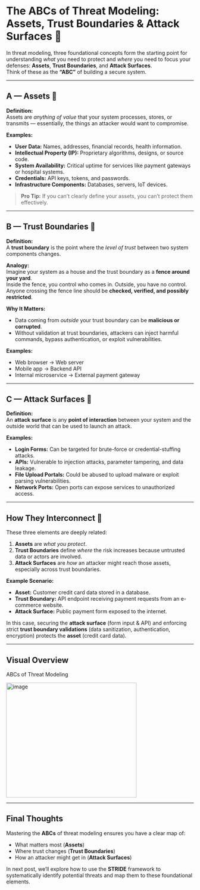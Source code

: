 # The ABCs of Threat Modeling: Assets, Trust Boundaries & Attack Surfaces 🔐

In threat modeling, three foundational concepts form the starting point for understanding *what* you need to protect and *where* you need to focus your defenses: **Assets**, **Trust Boundaries**, and **Attack Surfaces**.  
Think of these as the **“ABC”** of building a secure system.

---

## A — Assets 💎

**Definition:**  
Assets are *anything of value* that your system processes, stores, or transmits — essentially, the things an attacker would want to compromise.

**Examples:**
- **User Data:** Names, addresses, financial records, health information.
- **Intellectual Property (IP):** Proprietary algorithms, designs, or source code.
- **System Availability:** Critical uptime for services like payment gateways or hospital systems.
- **Credentials:** API keys, tokens, and passwords.
- **Infrastructure Components:** Databases, servers, IoT devices.

> **Pro Tip:** If you can’t clearly define your assets, you can’t protect them effectively.

---

## B — Trust Boundaries 🚧

**Definition:**  
A **trust boundary** is the point where the *level of trust* between two system components changes.

**Analogy:**  
Imagine your system as a house and the trust boundary as a **fence around your yard**.  
Inside the fence, you control who comes in. Outside, you have no control. Anyone crossing the fence line should be **checked, verified, and possibly restricted**.

**Why It Matters:**  
- Data coming from *outside* your trust boundary can be **malicious or corrupted**.
- Without validation at trust boundaries, attackers can inject harmful commands, bypass authentication, or exploit vulnerabilities.

**Examples:**
- Web browser → Web server
- Mobile app → Backend API
- Internal microservice → External payment gateway

---

## C — Attack Surfaces 🎯

**Definition:**  
An **attack surface** is any **point of interaction** between your system and the outside world that can be used to launch an attack.

**Examples:**
- **Login Forms:** Can be targeted for brute-force or credential-stuffing attacks.
- **APIs:** Vulnerable to injection attacks, parameter tampering, and data leakage.
- **File Upload Portals:** Could be abused to upload malware or exploit parsing vulnerabilities.
- **Network Ports:** Open ports can expose services to unauthorized access.

---

## How They Interconnect 🔄

These three elements are deeply related:

1. **Assets** are *what you protect*.  
2. **Trust Boundaries** define *where* the risk increases because untrusted data or actors are involved.  
3. **Attack Surfaces** are *how* an attacker might reach those assets, especially across trust boundaries.

**Example Scenario:**  
- **Asset:** Customer credit card data stored in a database.  
- **Trust Boundary:** API endpoint receiving payment requests from an e-commerce website.  
- **Attack Surface:** Public payment form exposed to the internet.

In this case, securing the **attack surface** (form input & API) and enforcing strict **trust boundary validations** (data sanitization, authentication, encryption) protects the **asset** (credit card data).

---

## Visual Overview

ABCs of Threat Modeling


<img width="350" height="308" alt="image" src="https://github.com/user-attachments/assets/4741bb52-7047-40e3-b8c2-a5d175183e09" />

---

## Final Thoughts

Mastering the **ABCs** of threat modeling ensures you have a clear map of:
- What matters most (**Assets**)
- Where trust changes (**Trust Boundaries**)
- How an attacker might get in (**Attack Surfaces**)

In next post, we’ll explore how to use the **STRIDE** framework to systematically identify potential threats and map them to these foundational elements.
